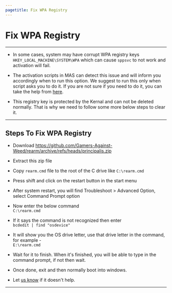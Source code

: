```yaml
---
pagetitle: Fix WPA Registry
---
```


# Fix WPA Registry

------------------------------------------------------------------------

-   In some cases, system may have corrupt WPA registry keys `HKEY_LOCAL_MACHINE\SYSTEM\WPA` which can cause `sppsvc` to not work and activation will fail.

-   The activation scripts in MAS can detect this issue and will inform you accordingly when to run this option. We suggest to run this only when script asks you to do it. If you are not sure if you need to do it, you can take the help from [here](troubleshoot.html).

-   This registry key is protected by the Kernal and can not be deleted normally. That is why we need to follow some more below steps to clear it.

------------------------------------------------------------------------

## Steps To Fix WPA Registry

-   Download <https://github.com/Gamers-Against-Weed/rearm/archive/refs/heads/principalis.zip>

-   Extract this zip file

-   Copy `rearm.cmd` file to the root of the C drive like `C:\rearm.cmd`

-   Press shift and click on the restart button in the start menu

-   After system restart, you will find Troubleshoot \> Advanced Option, select Command Prompt option

-   Now enter the below command\
    `C:\rearm.cmd`

-   If it says the command is not recognized then enter\
    `bcdedit | find "osdevice"`

-   It will show you the OS drive letter, use that drive letter in the command, for example -\
    `E:\rearm.cmd`

-   Wait for it to finish. When it's finished, you will be able to type in the command prompt, if not then wait.

-   Once done, exit and then normally boot into windows.

-   Let [us know](contactus.html) if it doesn't help.

------------------------------------------------------------------------

